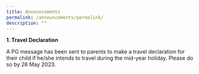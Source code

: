 ```yaml
---
title: Announcements
permalink: /announcements/permalink/
description: ""
---
```

**1. Travel Declaration**

A PG message has been sent to parents to make a travel declaration for their child if he/she intends to travel during the mid-year holiday. Please do so by 26 May 2023.
